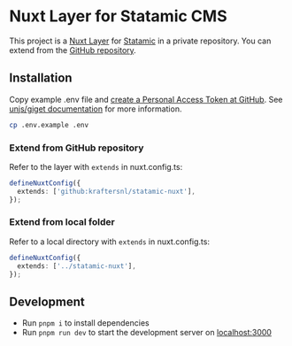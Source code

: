 # Nuxt Layer for Statamic CMS

This project is a [Nuxt Layer](https://nuxt.com/docs/getting-started/layers) for [Statamic](https://statamic.dev) in a private repository. You can extend from the [GitHub repository](https://github.com/kraftersnl/statamic-nuxt).

## Installation

Copy example .env file and [create a Personal Access Token at GitHub](https://github.com/settings/tokens?type=beta). See [unjs/giget documentation](https://github.com/unjs/giget/#providing-token-for-private-repositories) for more information.

```bash
cp .env.example .env
```

### Extend from GitHub repository

Refer to the layer with `extends` in nuxt.config.ts:

```ts
defineNuxtConfig({
  extends: ['github:kraftersnl/statamic-nuxt'],
});
```

### Extend from local folder

Refer to a local directory with `extends` in nuxt.config.ts:

```ts
defineNuxtConfig({
  extends: ['../statamic-nuxt'],
});
```

## Development

- Run `pnpm i` to install dependencies
- Run `pnpm run dev` to start the development server on [localhost:3000](http://localhost:3000)
